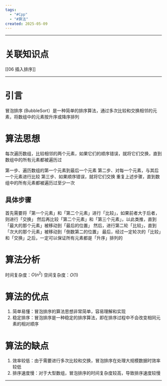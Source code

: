 ```yaml
---
tags:
  - "#Cpp"
  - "#算法"
created: 2025-05-09
---
```


---
# 关联知识点

[[06 插入排序]]

---
# 引言

冒泡排序 (BubbleSort）是一种简单的排序算法，通过多次比较和交换相邻的元素，将数组中的元素按升序或降序排列
# 算法思想

每次遍历数组，比较相邻的两个元素，如果它们的顺序错误，就将它们交换，直到数组中的所有元素都被遍历过

第一步、遍历数组的第一个元素到最后一个元素
第二步、对每一个元素，与其后一个元素进行比较
第三步、如果顺序错误，就将它们交换
重复上述步骤，直到数组中的所有元素都被遍历过至少一次
## 具体步骤

首先需要将「第一个元素」和「第二个元素」进行「比较」，如果前者大于后者，则进行「交换」
然后再比较「第二个元素」和「第三个元素」，以此类推，直到「最大的那个元素」被移动到「最后的位置」
然后，进行第二轮「比较」，直到「次大的那个元素」被移动到「倒数第二的位置」
最后，经过一定轮次的「比较」和「交换」之后，一定可以保证所有元素都是「升序」排列的
# 算法分析

时间复杂度：$O(n^2)$
空间复杂度：$O(1)$
# 算法的优点

1. 简单易懂：冒泡排序的算法思想非常简单，容易理解和实现
2. 稳定排序：冒泡排序是一种稳定的排序算法，即在排序过程中不会改变相同元素的相对顺序
# 算法的缺点

1. 效率较低：由于需要进行多次比较和交换，冒泡排序在处理大规模数据时效率较低
2. 排序速度慢：对于大型数组，冒泡排序的时间复杂度较高，导致排序速度较慢





---
